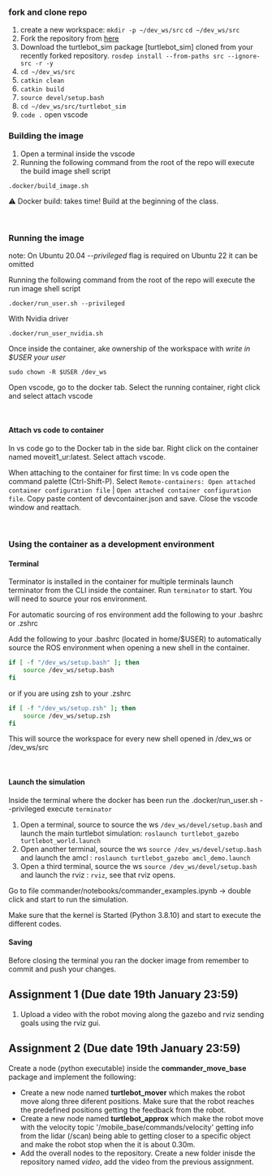 ### fork and clone repo

1. create a new workspace:
`mkdir -p ~/dev_ws/src`
`cd ~/dev_ws/src`
2. Fork the repository from [here](git@github.com:roboticswithjulia/turtlebot_sim.git) 
3. Download the turtlebot_sim package [turtlebot_sim] cloned from your recently forked repository.
`rosdep install --from-paths src --ignore-src -r -y`
4. `cd ~/dev_ws/src`
5. `catkin clean`
6. `catkin build`
7. `source devel/setup.bash`
8. `cd ~/dev_ws/src/turtlebot_sim`
9. `code .` open vscode


### Building the image

1. Open a terminal inside the vscode
2. Running the following command from the root of the repo will execute the build image shell script

```shell
.docker/build_image.sh
```

:warning: Docker build: takes time! Build at the beginning of the class.

&nbsp;

### Running the image

note: On Ubuntu 20.04 *--privileged* flag is required on Ubuntu 22 it can be omitted

Running the following command from the root of the repo will execute the run image shell script

```shell
.docker/run_user.sh --privileged
```

With Nvidia driver

```shell
.docker/run_user_nvidia.sh
```

Once inside the container, ake ownership of the workspace with *write in $USER your user*

```shell
sudo chown -R $USER /dev_ws
```

Open vscode, go to the docker tab.
Select the running container, right click and select attach vscode

&nbsp;

#### Attach vs code to container

In vs code go to the Docker tab in the side bar. Right click on the container named moveit1_ur:latest. Select attach vscode.

When attaching to the container for first time:
In vs code open the command palette (Ctrl-Shift-P). Select `Remote-containers: Open attached container configuration file` | `Open attached container configuration file`. Copy paste content of devcontainer.json and save. Close the vscode window and reattach.


&nbsp;

### Using the container as a development environment

#### Terminal

Terminator is installed in the container for multiple terminals launch terminator from the CLI inside the container. Run `terminator` to start. You will need to source your ros environment.

For automatic sourcing of ros environment add the following to your .bashrc or .zshrc

Add the following to your .bashrc (located in home/$USER) to automatically source the ROS environment when opening a new shell in the container.

```bash
if [ -f "/dev_ws/setup.bash" ]; then
    source /dev_ws/setup.bash
fi
```

or if you are using zsh to your .zshrc

```zsh
if [ -f "/dev_ws/setup.zsh" ]; then
    source /dev_ws/setup.zsh
fi
```

This will source the workspace for every new shell opened in  /dev_ws or /dev_ws/src

&nbsp;

#### Launch the simulation


 Inside the terminal where the docker has been run the .docker/run_user.sh --privileged execute `terminator`

 1. Open a terminal, source to source the ws `/dev_ws/devel/setup.bash` and launch the main turtlebot simulation:
 `roslaunch turtlebot_gazebo turtlebot_world.launch`
 2. Open another terminal, source the ws `source /dev_ws/devel/setup.bash` and launch the amcl :
 `roslaunch turtlebot_gazebo amcl_demo.launch`
3. Open a third terminal, source the ws `source /dev_ws/devel/setup.bash` and launch the rviz :
  `rviz`, see that rviz opens.
 

 Go to file commander/notebooks/commander_examples.ipynb &rarr; double click and start to run the simulation.

 Make sure that the kernel is Started (Python 3.8.10) and start to execute the different codes.


#### Saving

Before closing the terminal you ran the docker image from remember to commit and push your changes.

## Assignment 1 (Due date 19th January 23:59)

1. Upload a video with the robot moving along the gazebo and rviz sending goals using the rviz gui.

## Assignment 2 (Due date 19th January 23:59)

Create a node (python executable) inside the **commander_move_base** package and implement the following:
 - Create a new node named **turtlebot_mover** which makes the robot move along three diferent positions. Make sure that the robot reaches the predefined positions getting the feedback from the robot.
 - Create a new node named **turtlebot_approx** which make the robot move with the velocity topic  '/mobile_base/commands/velocity' getting info from the lidar (/scan) being able to getting closer to a specific object and make the robot stop when the it is about 0.30m.
 - Add the overall nodes to the repository.
Create a new folder inisde the repository named *video*, add the video from the previous assignment.



